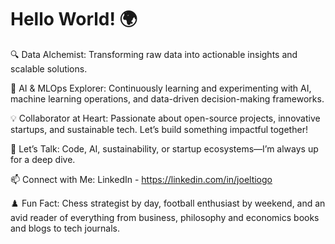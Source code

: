 # Hello World! 🌍

🔍 Data Alchemist: Transforming raw data into actionable insights and scalable solutions.

🤖 AI & MLOps Explorer: Continuously learning and experimenting with AI, machine learning operations, and data-driven decision-making frameworks.

💡 Collaborator at Heart: Passionate about open-source projects, innovative startups, and sustainable tech. Let’s build something impactful together!

💬 Let’s Talk: Code, AI, sustainability, or startup ecosystems—I’m always up for a deep dive.

📫 Connect with Me: LinkedIn - https://linkedin.com/in/joeltiogo

♟️ Fun Fact: Chess strategist by day, football enthusiast by weekend, and an avid reader of everything from business, philosophy and economics books and blogs to tech journals.

